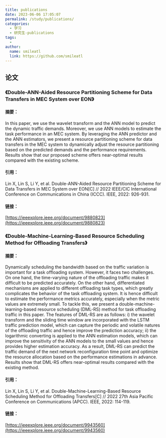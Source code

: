 ```yaml
---
title: publications
date: 2023-06-06 17:05:07
permalink: /study/publications/
categories: 
  - 学习
  - 研究生-publications
tags: 
  - 
author: 
  name: smileatl
  link: https://github.com/smileatl
---
```


## 论文

### 《Double-ANN-Aided Resource Partitioning Scheme for Data Transfers in MEC System over EON》

#### 摘要：

In this paper, we use the wavelet transform and the ANN model to predict the dynamic traffic demands. Moreover, we use ANN models to estimate the task performance in an MEC system. By leveraging the ANN predictor and the ANN estimators, we present a resource partitioning scheme for data transfers in the MEC system to dynamically adjust the resource partitioning based on the predicted demands and the performance requirements. Results show that our proposed scheme offers near-optimal results compared with the existing scheme.

#### 引用：

Lin X, Lin S, Li Y, et al. Double-ANN-Aided Resource Partitioning Scheme for Data Transfers in MEC System over EON[C] // 2022 IEEE/CIC International Conference on Communications in China (ICCC). IEEE, 2022: 926-931.

#### 链接：

[https://ieeexplore.ieee.org/document/9880823](https://ieeexplore.ieee.org/document/9880823)





### 《Double-Machine-Learning-Based Resource Scheduling Method for Offloading Transfers》

#### 摘要：

Dynamically scheduling the bandwidth based on the traffic variation is important for a task offloading system. However, it faces two challenges. On one hand, the time-varying nature of the offloading traffic makes it difficult to be predicted accurately. On the other hand, differentiated mechanisms are applied to different offloading task types, which greatly complicates the behavior of the task offloading system. It is hence difficult to estimate the performance metrics accurately, especially when the metric values are extremely small. To tackle this, we present a double-machine-learning-based resource scheduling (DML-RS) method for task offloading traffic in this paper. The features of DML-RS are as follows: i) the wavelet transform and the sliding time window are incorporated with the LSTM traffic prediction model, which can capture the periodic and volatile natures of the offloading traffic and hence improve the prediction accuracy; ii) the logarithmic converting is applied to the ANN estimation models, which can improve the sensitivity of the ANN models to the small values and hence provides higher estimation accuracy. As a result, DML-RS can predict the traffic demand of the next network reconfiguration time point and optimize the resource allocation based on the performance estimations in advance. Results show that DML-RS offers near-optimal results compared with the existing method.

#### 引用：

Lin X, Lin S, Li Y, et al. Double-Machine-Learning-Based Resource Scheduling Method for Offloading Transfers[C] // 2022 27th Asia Pacific Conference on Communications (APCC). IEEE, 2022: 114-119.

#### 链接：

[https://ieeexplore.ieee.org/document/9943560](https://ieeexplore.ieee.org/document/9943560)